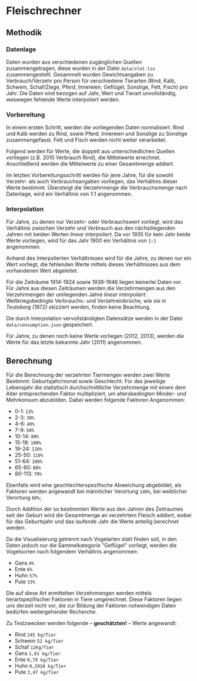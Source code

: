 # Fleischrechner

## Methodik

### Datenlage

Daten wurden aus verschiedenen zugänglichen Quellen zusammengetragen, diese wurden in der Datei `data/stat.tsv` zusammengestellt. Gesammelt wurden Gewichtsangaben zu Verbrauch/Verzehr pro Person für verschiedene Tierarten (Rind, Kalb, Schwein, Schaf/Ziege, Pferd, Innereien, Geflügel, Sonstige, Fett, Fisch) pro Jahr. Die Daten sind bezogen auf Jahr, Wert und Tierart unvollständig, weswegen fehlende Werte interpoliert werden.

### Vorbereitung

In einem ersten Schritt, werden die vorliegenden Daten normalisiert. Rind und Kalb werden zu Rind, sowie Pferd, Innereien und Sonstige zu Sonstige zusammengefasst. Fett und Fisch werden nicht weiter verarbeitet. 

Folgend werden für Werte, die doppelt aus unterschiedlichen Quellen vorliegen (z.B. 2010 Verbrauch Rind), die Mittelwerte errechnet. Anschließend werden die Mittelwerte zu einer Gesamtmenge addiert.

Im letzten Vorbereitungsschritt werden für jene Jahre, für die sowohl Verzehr- als auch Verbrauchsangaben vorliegen, das Verhältnis dieser Werte bestimmt. Übersteigt die Verzehrmenge die Verbrauchsmenge nach Datenlage, wird ein Verhältnis von 1:1 angenommen.

### Interpolation

Für Jahre, zu denen nur Verzehr- oder Verbrauchswert vorliegt, wird das Verhältnis zwischen Verzehr und Verbrauch aus den nächstliegenden Jahren mit beiden Werten *linear interpoliert*. Da vor 1935 für kein Jahr beide Werte vorliegen, wird für das Jahr 1900 ein Verhältnis von `1:1` angenommen. 

Anhand des Interpolierten Verhältnisses wird für die Jahre, zu denen nur ein Wert vorliegt, die fehlenden Werte mittels dieses Verhältnisses aus dem vorhandenen Wert abgeleitet.

Für die Zeiträume 1914-1924 sowie 1939-1946 liegen keinerlei Daten vor. Für Jahre aus diesen Zeiträumen werden die Verzehrmengen aus den Verzehrmengen der umliegenden Jahre *linear interpoliert*. Weltkriegsbedingte Verbrauchs- und Verzehreinbrüche, wie sie in *Teuteberg (1972)* skizziert werden, finden keine Beachtung.

Die durch Interpolation vervollständigten Datensätze werden in der Datei `data/consumption.json` gespeichert.

Für Jahre, zu denen noch keine Werte vorliegen (2012, 2013), werden die Werte für das letzte bekannte Jahr (2011) angenommen.

## Berechnung

Für die Berechnung der verzehrten Tiermengen werden zwei Werte Bestimmt: Geburtsjahr/monat sowie Geschlecht. Für das jeweilige Lebensjahr die statistisch durchschnittliche Verzehrmenge mit einem dem Alter entsprechenden Faktor multipliziert, um altersbedingten Minder- und Mehrkonsum abzubilden. Dabei werden folgende Faktoren Angenommen: 

* 0-1: `13%`
* 2-3: `30%` 
* 4-6: `40%`
* 7-9: `50%`
* 10-14: `80%`
* 15-18: `100%`
* 19-24: `120%`
* 25-50: `110%`
* 51-64: `100%`
* 65-80: `80%`
* 80-113: `70%`

Ebenfalls wird eine geschlechterspezifische Abweichung abgebildet, als Faktoren werden angewandt bei männlicher Verortung `140%`, bei weiblicher Verortung `60%`;

Durch Addition der so bestimmten Werte aus den Jahren des Zeitraumes seit der Geburt wird die Gesamtmenge an verzehrtem Fleisch addiert, wobei für das Geburtsjahr und das laufende Jahr die Werte anteilig berechnet werden. 

Da die Visualisierung getrennt nach Vogelarten statt finden soll, in den Daten jedoch nur die Sammelkategorie "Geflügel" vorliegt, werden die Vogelsorten nach folgendem Verhältnis angenommen: 

* Gans `4%`
* Ente `6%`
* Huhn `57%`
* Pute `33%`

Die auf diese Art ermittelten Verzehrmengen werden mittels tierartspezifischer Faktoren in Tiere umgerechnet. Diese Faktoren liegen uns derzeit nicht vor, die zur Bildung der Faktoren notwendigen Daten bedürfen weitergehender Recherche.

Zu Testzwecken werden folgende – **geschätzten!** – Werte angewandt: 

* Rind `245 kg/Tier`
* Schwein `52 kg/Tier`
* Schaf `12kg/Tier`
* Gans `1,61 kg/Tier`
* Ente `0,79 kg/Tier`
* Huhn `0,2918 kg/Tier`
* Pute `3,47 kg/Tier`
